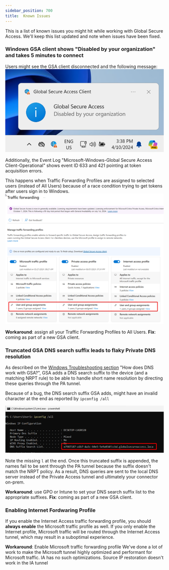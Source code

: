 ```yaml
---
sidebar_position: 700
title:  Known Issues
---
```


This is a list of known issues you might hit while working with Global Secure Access. We'll keep this list updated and note when issues have been fixed.


### Windows GSA client shows "Disabled by your organization" and takes 5 minutes to connect

Users might see the GSA client disconnected and the following message:
![GSA shows "Disabled by your organization"](image-1.png)

Additionally, the Event Log "Microsoft-Windows-Global Secure Access Client-Operational" shows event ID 633 and 421 pointing at token acquisition errors.

This happens when Traffic Forwarding Profiles are assigned to selected users (instead of All Users) because of a race condition trying to get tokens after users sign in to Windows.
![Traffic Forwarding Profiles assigned to selected users](image-2.png)

**Workaround**: assign all your Traffic Forwarding Profiles to All Users.
**Fix**: coming as part of a new GSA client.



### Truncated GSA DNS search suffix leads to flaky Private DNS resolution

As described on the [Windows Troubleshooting section](./GlobalSecureAccessClients/WindowsClientTroubleshooting.md) "How does DNS work with GSA?", GSA adds a DNS search suffix to the device (and a matching NRPT rule) to be able to handle short name resolution by directing these queries through the PA tunnel.

Because of a bug, the DNS search suffix GSA adds, might have an invalid character at the end as reported by `ipconfig /all`

![alt text](image.png)

Note the missing `l` at the end. Once this truncated suffix is appended, the names fail to be sent through the PA tunnel because the suffix doesn't match the NRPT policy. As a result, DNS queries are sent to the local DNS server instead of the Private Access tunnel and ultimately your connector on-prem.

**Workaround**: use GPO or Intune to set your DNS search suffix list to the appropriate suffixes.
**Fix**: coming as part of a new GSA client.

### Enabling Internet Fordwaring Profile
If you enable the Internet Access traffic forwarding profile, you should **always enable** the Microsoft traffic profile as well. If you only enable the Internet profile, Microsoft traffic will be routed through the Internet Access tunnel, which may result in a suboptimal experience.

**Workaround**: Enable Microsoft traffic forwarding profile We've done a lot of work to make the Microsoft tunnel highly optimized and performant for Microsoft traffic. IA has no such optimizations. Source IP restoration doesn't work in the IA tunnel